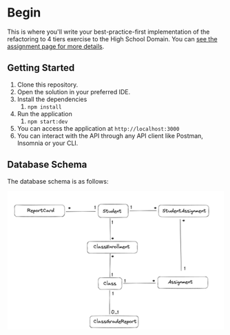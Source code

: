 # Begin


This is where you'll write your best-practice-first implementation of the refactoring to 4 tiers exercise to the High School Domain. You can [see the assignment page for more details](https://www.essentialist.dev/products/the-software-essentialist/categories/2155097981/posts/2176565064).

## Getting Started

1. Clone this repository.
2. Open the solution in your preferred IDE.
3. Install the dependencies
   1. `npm install`
4. Run the application
   1. `npm start:dev`
5. You can access the application at `http://localhost:3000`
6. You can interact with the API through any API client like Postman, Insomnia or your CLI.


## Database Schema

The database schema is as follows:

![Relational Database Diagram](dbdiagram.png)